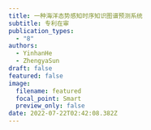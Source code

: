 ```yaml
---
title: 一种海洋态势感知时序知识图谱预测系统
subtitle: 专利在审
publication_types:
  - "8"
authors:
  - YinhanHe
  - ZhengyaSun
draft: false
featured: false
image:
  filename: featured
  focal_point: Smart
  preview_only: false
date: 2022-07-22T02:42:08.382Z
---
```

